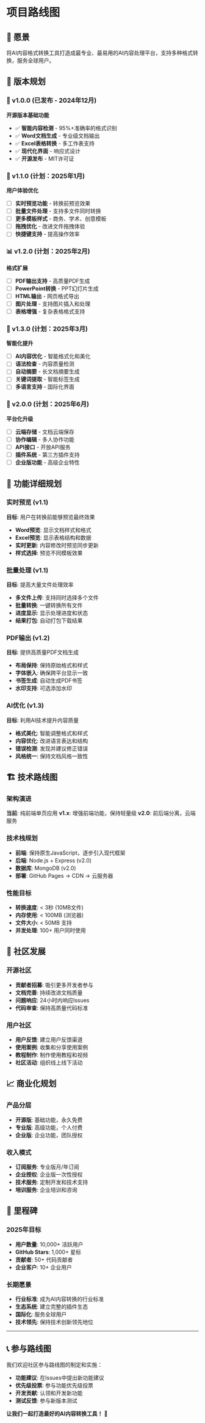 # 项目路线图

## 🎯 愿景

将AI内容格式转换工具打造成最专业、最易用的AI内容处理平台，支持多种格式转换，服务全球用户。

## 📅 版本规划

### 🚀 v1.0.0 (已发布 - 2024年12月)

**开源版本基础功能**

- ✅ **智能内容检测** - 95%+准确率的格式识别
- ✅ **Word文档生成** - 专业级文档输出
- ✅ **Excel表格转换** - 多工作表支持
- ✅ **现代化界面** - 响应式设计
- ✅ **开源发布** - MIT许可证

### 🎯 v1.1.0 (计划：2025年1月)

**用户体验优化**

- [ ] **实时预览功能** - 转换前预览效果
- [ ] **批量文件处理** - 支持多文件同时转换
- [ ] **更多模板样式** - 商务、学术、创意模板
- [ ] **拖拽优化** - 改进文件拖拽体验
- [ ] **快捷键支持** - 提高操作效率

### 📊 v1.2.0 (计划：2025年2月)

**格式扩展**

- [ ] **PDF输出支持** - 高质量PDF生成
- [ ] **PowerPoint转换** - PPT幻灯片生成
- [ ] **HTML输出** - 网页格式导出
- [ ] **图片处理** - 支持图片插入和处理
- [ ] **表格增强** - 复杂表格格式支持

### 🌟 v1.3.0 (计划：2025年3月)

**智能化提升**

- [ ] **AI内容优化** - 智能格式化和美化
- [ ] **语法检查** - 内容质量检测
- [ ] **自动摘要** - 长文档摘要生成
- [ ] **关键词提取** - 智能标签生成
- [ ] **多语言支持** - 国际化界面

### 🚀 v2.0.0 (计划：2025年6月)

**平台化升级**

- [ ] **云端存储** - 文档云端保存
- [ ] **协作编辑** - 多人协作功能
- [ ] **API接口** - 开放API服务
- [ ] **插件系统** - 第三方插件支持
- [ ] **企业版功能** - 高级企业特性

## 🎨 功能详细规划

### 实时预览 (v1.1)

**目标**: 用户在转换前能够预览最终效果

- **Word预览**: 显示文档样式和格式
- **Excel预览**: 显示表格结构和数据
- **实时更新**: 内容修改时预览同步更新
- **样式选择**: 预览不同模板效果

### 批量处理 (v1.1)

**目标**: 提高大量文件处理效率

- **多文件上传**: 支持同时选择多个文件
- **批量转换**: 一键转换所有文件
- **进度显示**: 显示处理进度和状态
- **结果打包**: 自动打包下载结果

### PDF输出 (v1.2)

**目标**: 提供高质量PDF文档生成

- **布局保持**: 保持原始格式和样式
- **字体嵌入**: 确保跨平台显示一致
- **书签生成**: 自动生成PDF书签
- **水印支持**: 可选添加水印

### AI优化 (v1.3)

**目标**: 利用AI技术提升内容质量

- **格式美化**: 智能调整格式和样式
- **内容优化**: 改进语言表达和结构
- **错误检测**: 发现并建议修正错误
- **风格统一**: 保持文档风格一致性

## 🏗️ 技术路线图

### 架构演进

**当前**: 纯前端单页应用
**v1.x**: 增强前端功能，保持轻量级
**v2.0**: 前后端分离，云端服务

### 技术栈规划

- **前端**: 保持原生JavaScript，逐步引入现代框架
- **后端**: Node.js + Express (v2.0)
- **数据库**: MongoDB (v2.0)
- **部署**: GitHub Pages → CDN → 云服务器

### 性能目标

- **转换速度**: < 3秒 (10MB文件)
- **内存使用**: < 100MB (浏览器)
- **文件大小**: < 50MB 支持
- **并发处理**: 100+ 用户同时使用

## 🤝 社区发展

### 开源社区

- **贡献者招募**: 吸引更多开发者参与
- **文档完善**: 持续改进文档质量
- **问题响应**: 24小时内响应Issues
- **代码审查**: 保持高质量代码标准

### 用户社区

- **用户反馈**: 建立用户反馈渠道
- **使用案例**: 收集和分享使用案例
- **教程制作**: 制作使用教程和视频
- **社区活动**: 组织线上线下活动

## 📈 商业化规划

### 产品分层

- **开源版**: 基础功能，永久免费
- **专业版**: 高级功能，个人付费
- **企业版**: 企业功能，团队授权

### 收入模式

- **订阅服务**: 专业版月/年订阅
- **企业授权**: 企业版一次性授权
- **技术服务**: 定制开发和技术支持
- **培训服务**: 企业培训和咨询

## 🎯 里程碑

### 2025年目标

- **用户数量**: 10,000+ 活跃用户
- **GitHub Stars**: 1,000+ 星标
- **贡献者**: 50+ 代码贡献者
- **企业客户**: 10+ 企业用户

### 长期愿景

- **行业标准**: 成为AI内容转换的行业标准
- **生态系统**: 建立完整的插件生态
- **国际化**: 服务全球用户
- **技术领先**: 保持技术创新领先地位

---

## 📞 参与路线图

我们欢迎社区参与路线图的制定和实施：

- **功能建议**: 在Issues中提出新功能建议
- **优先级投票**: 参与功能优先级投票
- **开发贡献**: 认领和开发新功能
- **测试反馈**: 参与新版本测试

**让我们一起打造最好的AI内容转换工具！** 🚀
